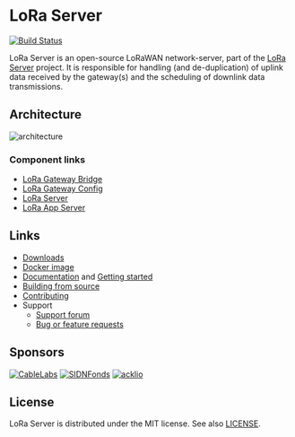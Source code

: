 # LoRa Server

[![Build Status](https://travis-ci.org/brocaar/loraserver.svg?branch=master)](https://travis-ci.org/brocaar/loraserver)

LoRa Server is an open-source LoRaWAN network-server, part of the
[LoRa Server](https://docs.loraserver.io/) project. It is responsible for
handling (and de-duplication) of uplink data received by the gateway(s)
and the scheduling of downlink data transmissions.

## Architecture

![architecture](https://docs.loraserver.io/img/architecture.png)

### Component links

* [LoRa Gateway Bridge](https://docs.loraserver.io/lora-gateway-bridge)
* [LoRa Gateway Config](https://docs.loraserver.io/lora-gateway-config)
* [LoRa Server](https://docs.loraserver.io/loraserver/)
* [LoRa App Server](https://docs.loraserver.io/lora-app-server/)

## Links

* [Downloads](https://docs.loraserver.io/loraserver/overview/downloads/)
* [Docker image](https://hub.docker.com/r/loraserver/loraserver/)
* [Documentation](https://docs.loraserver.io/loraserver/) and
  [Getting started](https://docs.loraserver.io/loraserver/getting-started/)
* [Building from source](https://docs.loraserver.io/loraserver/community/source/)
* [Contributing](https://docs.loraserver.io/loraserver/community/contribute/)
* Support
  * [Support forum](https://forum.loraserver.io)
  * [Bug or feature requests](https://github.com/brocaar/loraserver/issues)

## Sponsors

[![CableLabs](https://www.loraserver.io/img/sponsors/cablelabs.png)](https://www.cablelabs.com/)
[![SIDNFonds](https://www.loraserver.io/img/sponsors/sidn_fonds.png)](https://www.sidnfonds.nl/)
[![acklio](https://www.loraserver.io/img/sponsors/acklio.png)](http://www.ackl.io/)

## License

LoRa Server is distributed under the MIT license. See also
[LICENSE](https://github.com/brocaar/loraserver/blob/master/LICENSE).